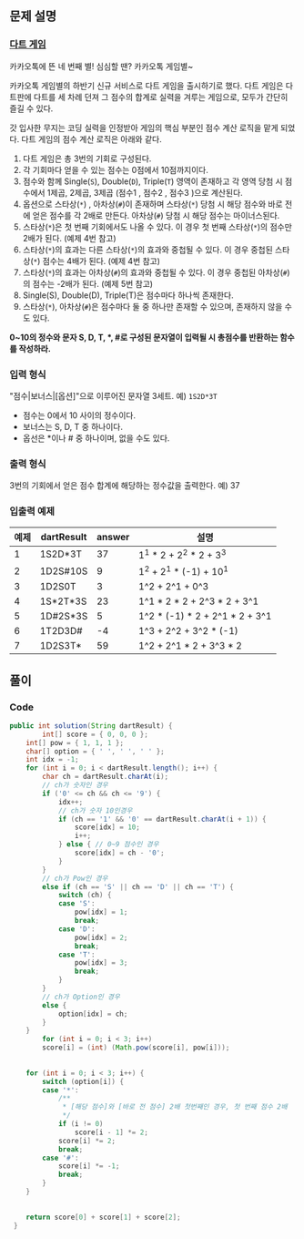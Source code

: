 ## 문제 설명
### [다트 게임](https://programmers.co.kr/learn/courses/30/lessons/17682?language=java)
카카오톡에 뜬 네 번째 별! 심심할 땐? 카카오톡 게임별~

카카오톡 게임별의 하반기 신규 서비스로 다트 게임을 출시하기로 했다. 
다트 게임은 다트판에 다트를 세 차례 던져 그 점수의 합계로 실력을 겨루는 게임으로, 모두가 간단히 즐길 수 있다.</br>

갓 입사한 무지는 코딩 실력을 인정받아 게임의 핵심 부분인 점수 계산 로직을 맡게 되었다. 다트 게임의 점수 계산 로직은 아래와 같다.

1. 다트 게임은 총 3번의 기회로 구성된다.
2. 각 기회마다 얻을 수 있는 점수는 0점에서 10점까지이다.
3. 점수와 함께 Single(``S``), Double(``D``), Triple(``T``) 영역이 존재하고 각 영역 당첨 시 점수에서 1제곱, 2제곱, 3제곱 (점수1 , 점수2 , 점수3 )으로 계산된다.
4. 옵션으로 스타상(``*``) , 아차상(``#``)이 존재하며 스타상(``*``) 당첨 시 해당 점수와 바로 전에 얻은 점수를 각 2배로 만든다. 아차상(``#``) 당첨 시 해당 점수는 마이너스된다.
5. 스타상(``*``)은 첫 번째 기회에서도 나올 수 있다. 이 경우 첫 번째 스타상(``*``)의 점수만 2배가 된다. (예제 4번 참고)
6. 스타상(``*``)의 효과는 다른 스타상(``*``)의 효과와 중첩될 수 있다. 이 경우 중첩된 스타상(``*``) 점수는 4배가 된다. (예제 4번 참고)
7. 스타상(``*``)의 효과는 아차상(``#``)의 효과와 중첩될 수 있다. 이 경우 중첩된 아차상(``#``)의 점수는 -2배가 된다. (예제 5번 참고)
8. Single(S), Double(D), Triple(T)은 점수마다 하나씩 존재한다.
9. 스타상(``*``), 아차상(``#``)은 점수마다 둘 중 하나만 존재할 수 있으며, 존재하지 않을 수도 있다.

<strong>0~10의 정수와 문자 S, D, T, *, #로 구성된 문자열이 입력될 시 총점수를 반환하는 함수를 작성하라.</strong>

### 입력 형식
"점수|보너스|[옵션]"으로 이루어진 문자열 3세트.
예) ``1S2D*3T``

 - 점수는 0에서 10 사이의 정수이다.
 - 보너스는 S, D, T 중 하나이다.
 - 옵선은 *이나 # 중 하나이며, 없을 수도 있다.

### 출력 형식
3번의 기회에서 얻은 점수 합계에 해당하는 정수값을 출력한다.
예) 37

### 입출력 예제
|예제|dartResult|answer|설명|
|--|--|--|--|
|1|	1S2D\*3T| 	37	|1<sup>1</sup> * 2 + 2<sup>2</sup> * 2 + 3<sup>3</sup>|
|2|	1D2S#10S|	9	|1<sup>2</sup> + 2<sup>1</sup> * (-1) + 10<sup>1</sup>|
|3|	1D2S0T	|3	|1^2 + 2^1 + 0^3|
|4|	1S\*2T\*3S|	23|	1^1 * 2 * 2 + 2^3 * 2 + 3^1|
|5|	1D#2S\*3S	|5|	1^2 * (-1) * 2 + 2^1 * 2 + 3^1|
|6|	1T2D3D#	|-4|	1^3 + 2^2 + 3^2 * (-1)|
|7|	1D2S3T\*|	59|	1^2 + 2^1 * 2 + 3^3 * 2|

## 풀이

### Code
``` java
public int solution(String dartResult) {
        int[] score = { 0, 0, 0 };
	int[] pow = { 1, 1, 1 };
	char[] option = { ' ', ' ', ' ' };
	int idx = -1;
	for (int i = 0; i < dartResult.length(); i++) {
		char ch = dartResult.charAt(i);
		// ch가 숫자인 경우
		if ('0' <= ch && ch <= '9') {
			idx++;
			// ch가 숫자 10인경우
			if (ch == '1' && '0' == dartResult.charAt(i + 1)) {
				score[idx] = 10;
				i++;
			} else { // 0~9 점수인 경우
				score[idx] = ch - '0';
			}
		}
		// ch가 Pow인 경우
		else if (ch == 'S' || ch == 'D' || ch == 'T') {
			switch (ch) {
			case 'S':
				pow[idx] = 1;
				break;
			case 'D':
				pow[idx] = 2;
				break;
			case 'T':
				pow[idx] = 3;
				break;
			}
		}
		// ch가 Option인 경우
		else {
			option[idx] = ch;
		}
	}
		for (int i = 0; i < 3; i++) 
		score[i] = (int) (Math.pow(score[i], pow[i]));
	
	
	for (int i = 0; i < 3; i++) {
		switch (option[i]) {
		case '*':
			/**
			 * [해당 점수]와 [바로 전 점수] 2배 첫번째인 경우, 첫 번째 점수 2배
			 */
			if (i != 0)
				score[i - 1] *= 2;
			score[i] *= 2;
			break;
		case '#':
			score[i] *= -1;
			break;
		}
	}
		
		
	return score[0] + score[1] + score[2];
 }
```

